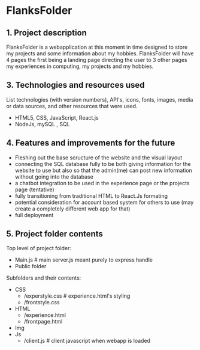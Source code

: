 # FlanksFolder


## 1. Project description
FlanksFolder is a webapplication at this moment in time designed to store
my projects and some information about my hobbies. FlanksFolder will have 4 pages the first being a landing page directing the user to 3 other pages
my experiences in computing, my projects and my hobbies.

## 3. Technologies and resources used
List technologies (with version numbers), API's, icons, fonts, images, media or data sources, and other resources that were used.
* HTML5, CSS, JavaScript, React.js
* NodeJs, mySQL , SQL

## 4. Features and improvements for the future
* Fleshing out the base scructure of the website and the visual layout
* connecting the SQL database fully to be both giving information for the website to use but also so that the admin(me) can post new information without going into the database
* a chatbot integration to be used in the experience page or the projects page (tentative)
* fully transitioning from traditional HTML to React.Js formating 
* potential consideration for account based system for others to use (may create a completely different web app for that)
* full deployment

## 5. Project folder contents
Top level of project folder: 
* Main.js          # main server.js meant purely to express handle
* Public folder

Subfolders and their contents:
* CSS
    * /experstyle.css          # experience.html's styling
    * /frontstyle.css
* HTML
    * /experience.html
    * /frontpage.html
* Img
* Js
    * /client.js           # client javascript when webapp is loaded